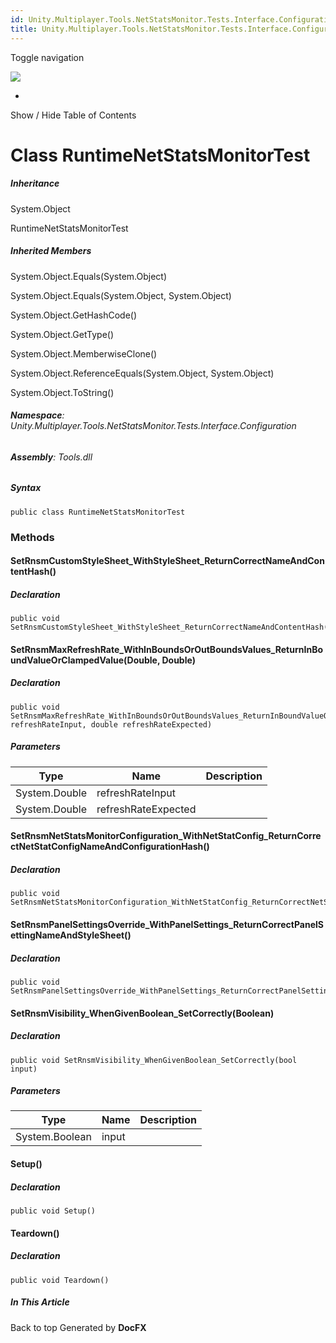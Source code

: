 ```yaml
---
id: Unity.Multiplayer.Tools.NetStatsMonitor.Tests.Interface.Configuration.RuntimeNetStatsMonitorTest
title: Unity.Multiplayer.Tools.NetStatsMonitor.Tests.Interface.Configuration.RuntimeNetStatsMonitorTest
---
```


<div id="wrapper">

<div>

<div class="container">

<div class="navbar-header">

Toggle navigation

<img src="../logo.svg" id="logo" class="svg" />

</div>

<div id="navbar" class="collapse navbar-collapse">

<div class="form-group">

</div>

</div>

</div>

<div class="subnav navbar navbar-default">

<div id="breadcrumb" class="container hide-when-search">

-   

</div>

</div>

</div>

<div class="container body-content hide-when-search" role="main">

<div class="sidenav hide-when-search">

Show / Hide Table of Contents

<div id="sidetoggle" class="sidetoggle collapse">

<div id="sidetoc">

</div>

</div>

</div>

<div class="article row grid-right">

<div class="col-md-10">

# Class RuntimeNetStatsMonitorTest

<div class="markdown level0 summary">

</div>

<div class="markdown level0 conceptual">

</div>

<div class="inheritance">

##### Inheritance

<div class="level0">

System.Object

</div>

<div class="level1">

RuntimeNetStatsMonitorTest

</div>

</div>

<div class="inheritedMembers">

##### Inherited Members

<div>

System.Object.Equals(System.Object)

</div>

<div>

System.Object.Equals(System.Object, System.Object)

</div>

<div>

System.Object.GetHashCode()

</div>

<div>

System.Object.GetType()

</div>

<div>

System.Object.MemberwiseClone()

</div>

<div>

System.Object.ReferenceEquals(System.Object, System.Object)

</div>

<div>

System.Object.ToString()

</div>

</div>

###### **Namespace**: Unity.Multiplayer.Tools.NetStatsMonitor.Tests.Interface.Configuration

###### **Assembly**: Tools.dll

##### Syntax

<div class="codewrapper">

``` lang-csharp
public class RuntimeNetStatsMonitorTest
```

</div>

### Methods

#### SetRnsmCustomStyleSheet_WithStyleSheet_ReturnCorrectNameAndContentHash()

<div class="markdown level1 summary">

</div>

<div class="markdown level1 conceptual">

</div>

##### Declaration

<div class="codewrapper">

``` lang-csharp
public void SetRnsmCustomStyleSheet_WithStyleSheet_ReturnCorrectNameAndContentHash()
```

</div>

#### SetRnsmMaxRefreshRate_WithInBoundsOrOutBoundsValues_ReturnInBoundValueOrClampedValue(Double, Double)

<div class="markdown level1 summary">

</div>

<div class="markdown level1 conceptual">

</div>

##### Declaration

<div class="codewrapper">

``` lang-csharp
public void SetRnsmMaxRefreshRate_WithInBoundsOrOutBoundsValues_ReturnInBoundValueOrClampedValue(double refreshRateInput, double refreshRateExpected)
```

</div>

##### Parameters

| Type          | Name                | Description |
|---------------|---------------------|-------------|
| System.Double | refreshRateInput    |             |
| System.Double | refreshRateExpected |             |

#### SetRnsmNetStatsMonitorConfiguration_WithNetStatConfig_ReturnCorrectNetStatConfigNameAndConfigurationHash()

<div class="markdown level1 summary">

</div>

<div class="markdown level1 conceptual">

</div>

##### Declaration

<div class="codewrapper">

``` lang-csharp
public void SetRnsmNetStatsMonitorConfiguration_WithNetStatConfig_ReturnCorrectNetStatConfigNameAndConfigurationHash()
```

</div>

#### SetRnsmPanelSettingsOverride_WithPanelSettings_ReturnCorrectPanelSettingNameAndStyleSheet()

<div class="markdown level1 summary">

</div>

<div class="markdown level1 conceptual">

</div>

##### Declaration

<div class="codewrapper">

``` lang-csharp
public void SetRnsmPanelSettingsOverride_WithPanelSettings_ReturnCorrectPanelSettingNameAndStyleSheet()
```

</div>

#### SetRnsmVisibility_WhenGivenBoolean_SetCorrectly(Boolean)

<div class="markdown level1 summary">

</div>

<div class="markdown level1 conceptual">

</div>

##### Declaration

<div class="codewrapper">

``` lang-csharp
public void SetRnsmVisibility_WhenGivenBoolean_SetCorrectly(bool input)
```

</div>

##### Parameters

| Type           | Name  | Description |
|----------------|-------|-------------|
| System.Boolean | input |             |

#### Setup()

<div class="markdown level1 summary">

</div>

<div class="markdown level1 conceptual">

</div>

##### Declaration

<div class="codewrapper">

``` lang-csharp
public void Setup()
```

</div>

#### Teardown()

<div class="markdown level1 summary">

</div>

<div class="markdown level1 conceptual">

</div>

##### Declaration

<div class="codewrapper">

``` lang-csharp
public void Teardown()
```

</div>

</div>

<div class="hidden-sm col-md-2" role="complementary">

<div class="sideaffix">

<div class="contribution">

</div>

##### In This Article

<div>

</div>

</div>

</div>

</div>

</div>

<div class="grad-bottom">

</div>

<div class="footer">

<div class="container">

Back to top Generated by **DocFX**

</div>

</div>

</div>
